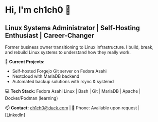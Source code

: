 # Hi, I'm ch1ch0 👋

## Linux Systems Administrator | Self-Hosting Enthusiast | Career-Changer

Former business owner transitioning to Linux infrastructure. I build, break, and rebuild Linux systems to understand how they really work.

🔧 **Current Projects:**
- Self-hosted Forgejo Git server on Fedora Asahi
- Nextcloud with MariaDB backend
- Automated backup solutions with rsync & systemd

💻 **Tech Stack:**
Fedora Asahi Linux | Bash | Git | MariaDB | Apache | Docker/Podman (learning)

📫 **Contact:** ch1ch0@duck.com | 📱 Phone: Available upon request | [LinkedIn]

